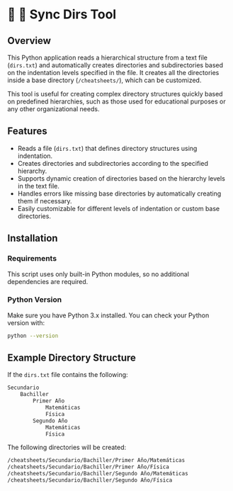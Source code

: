 # :file_folder: :ant: Sync Dirs Tool

## Overview

This Python application reads a hierarchical structure from a text file (`dirs.txt`) and automatically creates directories and subdirectories based on the indentation levels specified in the file. It creates all the directories inside a base directory (`/cheatsheets/`), which can be customized. 

This tool is useful for creating complex directory structures quickly based on predefined hierarchies, such as those used for educational purposes or any other organizational needs.

## Features
- Reads a file (`dirs.txt`) that defines directory structures using indentation.
- Creates directories and subdirectories according to the specified hierarchy.
- Supports dynamic creation of directories based on the hierarchy levels in the text file.
- Handles errors like missing base directories by automatically creating them if necessary.
- Easily customizable for different levels of indentation or custom base directories.

## Installation

### Requirements
This script uses only built-in Python modules, so no additional dependencies are required.

### Python Version
Make sure you have Python 3.x installed. You can check your Python version with:
```bash
python --version
```
## Example Directory Structure
If the `dirs.txt` file contains the following:
```css
Secundario
    Bachiller
        Primer Año
            Matemáticas
            Física
        Segundo Año
            Matemáticas
            Física
```
The following directories will be created:
```bash
/cheatsheets/Secundario/Bachiller/Primer Año/Matemáticas
/cheatsheets/Secundario/Bachiller/Primer Año/Física
/cheatsheets/Secundario/Bachiller/Segundo Año/Matemáticas
/cheatsheets/Secundario/Bachiller/Segundo Año/Física
```
